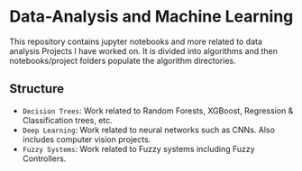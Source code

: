 # Data-Analysis and Machine Learning

This repository contains jupyter notebooks and more related to data analysis Projects I have worked on. It is divided into algorithms and then notebooks/project folders populate the algorithm directories.

## Structure
- `Decision Trees`: Work related to Random Forests, XGBoost, Regression & Classification trees, etc.
- `Deep Learning`: Work related to neural networks such as CNNs. Also includes computer vision projects.
- `Fuzzy Systems`: Work related to Fuzzy systems including Fuzzy Controllers. 

